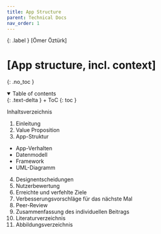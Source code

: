 ```yaml
---
title: App Structure
parent: Technical Docs
nav_order: 1
---
```


{: .label }
[Ömer Öztürk]

# [App structure, incl. context]
{: .no_toc }

<details open markdown="block">
{: .text-delta }
<summary>Table of contents</summary>
+ ToC
{: toc }
</details>


Inhaltsverzeichnis

1. Einleitung
2. Value Proposition
3. App-Struktur
- App-Verhalten
- Datenmodell
- Framework
- UML-Diagramm
4. Designentscheidungen
5. Nutzerbewertung
6. Erreichte und verfehlte Ziele
7. Verbesserungsvorschläge für das nächste Mal
8. Peer-Review
9. Zusammenfassung des individuellen Beitrags
10. Literaturverzeichnis
11. Abbildungsverzeichnis